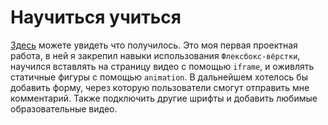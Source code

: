 # Hаучиться учиться  
[Здесь](https://markovviktor.github.io/how-to-learn/#) можете увидеть что получилось.
Это моя первая проектная работа, в ней я закрепил навыки использования `Флексбокс-вёрстки`, научился вставлять на страницу видео с помощью `iframe`, и оживлять статичные фигуры с помощью `animation`. 
В дальнейшем хотелось бы добавить форму, через которую пользователи смогут отправить мне комментарий. Также подключить другие шрифты и добавить любимые образовательные видео.

